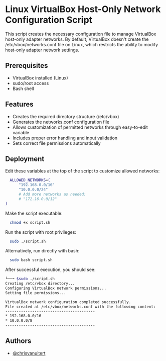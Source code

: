 
# Linux VirtualBox Host-Only Network Configuration Script

This script creates the necessary configuration file to manage VirtualBox host-only adapter networks. By default, VirtualBox doesn't create the /etc/vbox/networks.conf file on Linux, which restricts the ability to modify host-only adapter network settings.

## Prerequisites

- VirtualBox installed (Linux)
- sudo/root access
- Bash shell

## Features

- Creates the required directory structure (/etc/vbox)
- Generates the networks.conf configuration file
- Allows customization of permitted networks through easy-to-edit variable
- Includes proper error handling and input validation
- Sets correct file permissions automatically
## Deployment
Edit these variables at the top of the script to customize allowed networks:
```bash
  ALLOWED_NETWORKS=(
      "192.168.0.0/16"
      "10.0.0.0/24"
      # Add more networks as needed:
      # "172.16.0.0/12"
)
```
Make the script executable:
```bash
  chmod +x script.sh
```
Run the script with root privileges:
```bash
  sudo ./script.sh
```
Alternatively, run directly with bash:
```bash
  sudo bash script.sh
```
After successful execution, you should see:
```bash
└──╼ $sudo ./script.sh
Creating /etc/vbox directory...
Configuring VirtualBox network permissions...
Setting file permissions...

VirtualBox network configuration completed successfully.
File created at /etc/vbox/networks.conf with the following content:
----------------------------------------
* 192.168.0.0/16
* 10.0.0.0/8
----------------------------------------
```
## Authors

- [@chrisvanuitert](https://www.github.com/chrisvanuitertit)

